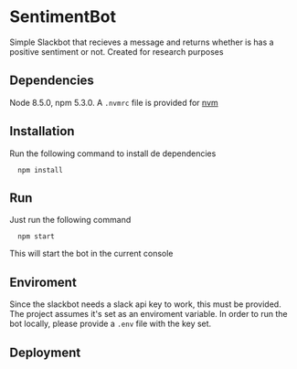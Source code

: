 # SentimentBot

Simple Slackbot that recieves a message and returns whether is has a positive sentiment or not. Created
for research purposes

## Dependencies

Node 8.5.0, npm 5.3.0. A `.nvmrc` file is provided for [nvm](https://github.com/creationix/nvm)

## Installation

Run the following command to install de dependencies

```
  npm install
```

## Run

Just run the following command

```
  npm start
```

This will start the bot in the current console

## Enviroment

Since the slackbot needs a slack api key to work, this must be provided. The project assumes it's set
as an enviroment variable. In order to run the bot locally, please provide a `.env` file with the key set.

## Deployment

